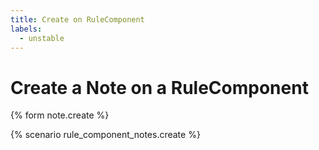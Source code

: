 ```yaml
---
title: Create on RuleComponent
labels:
  - unstable
---
```


# Create a Note on a RuleComponent

{% form note.create %}

{% scenario rule_component_notes.create %}
